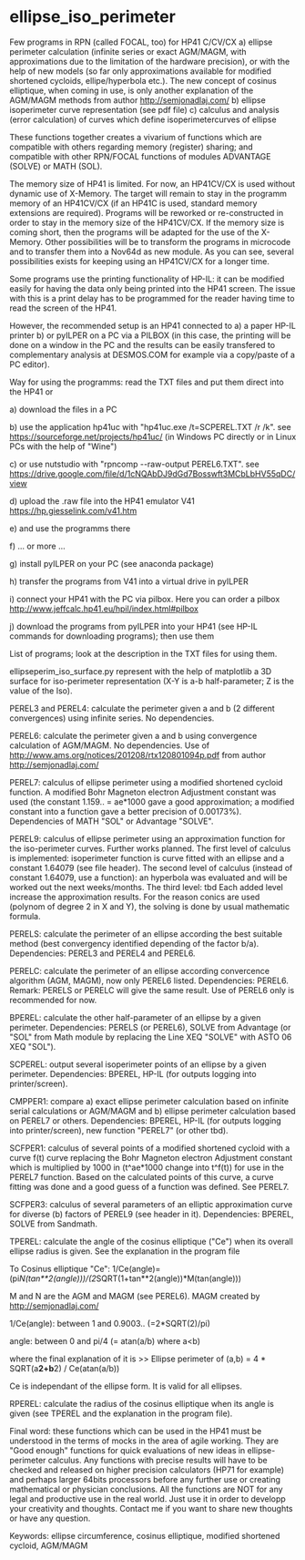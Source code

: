 # ellipse_iso_perimeter
Few programs in RPN (called FOCAL, too) for HP41 C/CV/CX 
a) ellipse perimeter calculation (infinite series or exact AGM/MAGM, with approximations due to the limitation of the hardware precision), 
     or with the help of new models (so far only approximations available for modified shortened cycloids, ellipe/hyperbola etc.).
     The new concept of cosinus elliptique, when coming in use, is only another explanation of the AGM/MAGM methods from author http://semjonadlaj.com/
b) ellipse isoperimeter curve representation (see pdf file)
c) calculus and analysis (error calculation) of curves which define isoperimetercurves of ellipse


These functions together creates a vivarium of functions which are compatible with others regarding memory (register) sharing; 
and compatible with other RPN/FOCAL functions of modules ADVANTAGE (SOLVE) or MATH (SOL).


The memory size of HP41 is limited. 
For now, an HP41CV/CX is used without dynamic use of X-Memory. 
The target will remain to stay in the programm memory of an HP41CV/CX 
(if an HP41C is used, standard memory extensions are required). 
Programs will be reworked or re-constructed in order to stay in the memory size of the HP41CV/CX. 
If the memory size is coming short, then the programs will be adapted for the use of the X-Memory. 
Other possibilities will be to transform the programs in microcode and to transfer them into a Nov64d as new module. 
As you can see, several possibilities exists for keeping using an HP41CV/CX for a longer time.


Some programs use the printing functionality of HP-IL: it can be modified easily for having the data only being printed into the HP41 screen. The issue with this is a print delay has to be programmed for the reader having time to read the screen of the HP41.


However, the recommended setup is an HP41 connected to 
a) a paper HP-IL printer 
b) or pyILPER on a PC via a PILBOX 
(in this case, the printing will be done on a window in the PC and the results can be easily transfered to complementary analysis 
at DESMOS.COM for example via a copy/paste of a PC editor).


Way for using the programms: read the TXT files and put them direct into the HP41 or

a) download the files in a PC

b) use the application hp41uc with "hp41uc.exe /t=SCPEREL.TXT /r /k". see https://sourceforge.net/projects/hp41uc/ 
   (in Windows PC directly or in Linux PCs with the help of "Wine")
   
c) or use nutstudio with "rpncomp --raw-output PEREL6.TXT". see https://drive.google.com/file/d/1cNQAbDJ9dGd7Bosswft3MCbLbHV55qDC/view
   
d) upload the .raw file into the HP41 emulator V41 https://hp.giesselink.com/v41.htm

e) and use the programms there

f) ... or more ...

g) install pyILPER on your PC (see anaconda package)

h) transfer the programs from V41 into a virtual drive in pyILPER

i) connect your HP41 with the PC via pilbox. Here you can order a pilbox http://www.jeffcalc.hp41.eu/hpil/index.html#pilbox

j) download the programs from pyILPER into your HP41 (see HP-IL commands for downloading programs); then use them


List of programs; look at the description in the TXT files for using them.


ellipseperim_iso_surface.py
represent with the help of matplotlib a 3D surface for iso-perimeter representation (X-Y is a-b half-parameter; Z is the value of the Iso).


PEREL3 and PEREL4: calculate the perimeter given a and b (2 different convergences) using infinite series. 
No dependencies.


PEREL6: calculate the perimeter given a and b using convergence calculation of AGM/MAGM. 
No dependencies.
Use of http://www.ams.org/notices/201208/rtx120801094p.pdf from author http://semjonadlaj.com/


PEREL7: calculus of ellipse perimeter using a modified shortened cycloid function. A modified Bohr Magneton electron Adjustment constant was used 
(the constant 1.159.. = ae*1000 gave a good approximation; a modified constant into a function gave a better precision of 0.00173%).
Dependencies of MATH "SOL" or Advantage "SOLVE".


PEREL9: calculus of ellipse perimeter using an approximation function for the iso-perimeter curves. Further works planned. 
The first level of calculus is implemented: isoperimeter function is curve fitted with an ellipse and a constant 1.64079 (see file header).
The second level of calculus (instead of constant 1.64079, use a function): an hyperbola was evaluated and will be worked out the next weeks/months.
The third level: tbd
Each added level increase the approximation results.
For the reason conics are used (polynom of degree 2 in X and Y), the solving is done by usual mathematic formula.


PERELS: calculate the perimeter of an ellipse according the best suitable method (best convergency identified depending of the factor b/a). 
Dependencies: PEREL3 and PEREL4 and PEREL6.


PERELC: calculate the perimeter of an ellipse according convercence algorithm (AGM, MAGM), now only PEREL6 listed.
Dependencies: PEREL6.
Remark: PERELS or PERELC will give the same result. Use of PEREL6 only is recommended for now.


BPEREL: calculate the other half-parameter of an ellipse by a given perimeter. 
Dependencies: PERELS (or PEREL6), SOLVE from Advantage 
(or "SOL" from Math module by replacing the Line 
XEQ "SOLVE" 
with 
ASTO 06
XEQ "SOL").


SCPEREL: output several isoperimeter points of an ellipse by a given perimeter. 
Dependencies: BPEREL, HP-IL (for outputs logging into printer/screen).


CMPPER1: compare 
a) exact ellipse perimeter calculation based on infinite serial calculations or AGM/MAGM and 
b) ellipse perimeter calculation based on PEREL7 or others.
Dependencies: BPEREL, HP-IL (for outputs logging into printer/screen), new function "PEREL7" (or other tbd).


SCFPER1: calculus of several points of a modified shortened cycloid with a curve f(t) curve replacing the Bohr Magneton electron Adjustment constant 
which is multiplied by 1000 in (t^ae*1000 change into t^f(t)) for use in the PEREL7 function. 
Based on the calculated points of this curve, a curve fitting was done and a good guess of a function was defined. See PEREL7.


SCFPER3: calculus of several parameters of an elliptic approximation curve for diverse (b) factors of PEREL9 (see header in it).
Dependencies: BPEREL, SOLVE from Sandmath. 


TPEREL: calculate the angle of the cosinus elliptique ("Ce") when its overall ellipse radius is given. See the explanation in the program file

To Cosinus elliptique "Ce": 1/Ce(angle)=(pi*N(tan**2(angle)))/(2*SQRT(1+tan**2(angle))*M(tan(angle)))

M and N are the AGM and MAGM (see PEREL6). MAGM created by http://semjonadlaj.com/

1/Ce(angle): between 1 and 0.9003.. (=2*SQRT(2)/pi)

angle: between 0 and pi/4 (= atan(a/b) where a<b)

where the final explanation of it is >> Ellipse perimeter of (a,b) = 4 * SQRT(a**2+b**2) / Ce(atan(a/b)) 

Ce is independant of the ellipse form. It is valid for all ellipses.


RPEREL: calculate the radius of the cosinus elliptique when its angle is given (see TPEREL and the explanation in the program file).


Final word: 
these functions which can be used in the HP41 must be understood in the terms of mocks in the area of agile working. 
They are "Good enough" functions for quick evaluations of new ideas in ellipse-perimeter calculus.
Any functions with precise results will have to be checked and released on higher precision calculators (HP71 for example) 
and perhaps larger 64bits processors before any further use or creating mathematical or physician conclusions.
All the functions are NOT for any legal and productive use in the real world. Just use it in order to developp your creativity and thoughts.
Contact me if you want to share new thoughts or have any question.


Keywords: ellipse circumference, cosinus elliptique, modified shortened cycloid, AGM/MAGM
